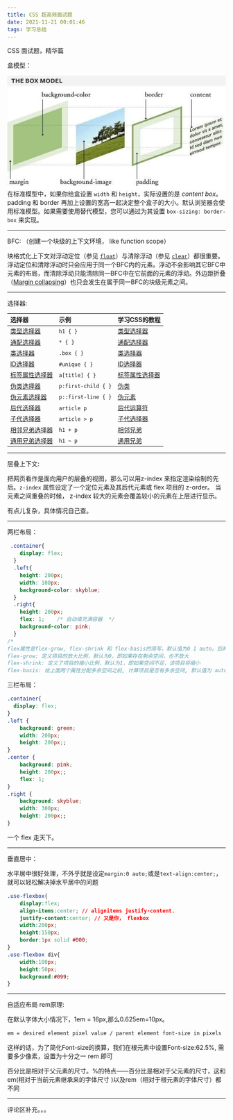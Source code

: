 ```yaml
---
title: CSS 超高频面试题
date: 2021-11-21 00:01:46
tags: 学习总结
---
```


CSS 面试题，精华篇

盒模型：

<img src="../images/posts/photo_2021-11-21_00-39-09.jpg" align="left" />

在标准模型中，如果你给盒设置 `width` 和 `height`，实际设置的是 *content box*。 padding 和 border 再加上设置的宽高一起决定整个盒子的大小。默认浏览器会使用标准模型。如果需要使用替代模型，您可以通过为其设置 `box-sizing: border-box` 来实现。

---

BFC: （创建一个块级的上下文环境， like function scope）

块格式化上下文对浮动定位（参见 [`float`](https://developer.mozilla.org/zh-CN/docs/Web/CSS/float)）与清除浮动（参见 [`clear`](https://developer.mozilla.org/zh-CN/docs/Web/CSS/clear)）都很重要。浮动定位和清除浮动时只会应用于同一个BFC内的元素。浮动不会影响其它BFC中元素的布局，而清除浮动只能清除同一BFC中在它前面的元素的浮动。外边距折叠（[Margin collapsing](https://developer.mozilla.org/en-US/docs/Web/CSS/CSS_Box_Model/Mastering_margin_collapsing)）也只会发生在属于同一BFC的块级元素之间。

---

选择器:

| 选择器                                                       | 示例                | 学习CSS的教程                                                |
| :----------------------------------------------------------- | :------------------ | :----------------------------------------------------------- |
| [类型选择器](https://developer.mozilla.org/zh-CN/docs/Web/CSS/Type_selectors) | `h1 { }`            | [类型选择器](https://developer.mozilla.org/zh-CN/docs/user:chrisdavidmills/CSS_Learn/CSS_Selectors/Type_Class_and_ID_Selectors#Type_selectors) |
| [通配选择器](https://developer.mozilla.org/zh-CN/docs/Web/CSS/Universal_selectors) | `* { }`             | [通配选择器](https://developer.mozilla.org/zh-CN/docs/user:chrisdavidmills/CSS_Learn/CSS_Selectors/Type_Class_and_ID_Selectors#The_universal_selector) |
| [类选择器](https://developer.mozilla.org/zh-CN/docs/Web/CSS/Class_selectors) | `.box { }`          | [类选择器](https://developer.mozilla.org/zh-CN/docs/user:chrisdavidmills/CSS_Learn/CSS_Selectors/Type_Class_and_ID_Selectors#Class_selectors) |
| [ID选择器](https://developer.mozilla.org/zh-CN/docs/Web/CSS/ID_selectors) | `#unique { }`       | [ID选择器](https://developer.mozilla.org/zh-CN/docs/user:chrisdavidmills/CSS_Learn/CSS_Selectors/Type_Class_and_ID_Selectors#ID_Selectors) |
| [标签属性选择器](https://developer.mozilla.org/zh-CN/docs/Web/CSS/Attribute_selectors) | `a[title] { }`      | [标签属性选择器](https://developer.mozilla.org/zh-CN/docs/User:chrisdavidmills/CSS_Learn/CSS_Selectors/Attribute_selectors) |
| [伪类选择器](https://developer.mozilla.org/zh-CN/docs/Web/CSS/Pseudo-classes) | `p:first-child { }` | [伪类](https://developer.mozilla.org/zh-CN/docs/User:chrisdavidmills/CSS_Learn/CSS_Selectors/Pseuso-classes_and_Pseudo-elements#What_is_a_pseudo-class) |
| [伪元素选择器](https://developer.mozilla.org/zh-CN/docs/Web/CSS/Pseudo-elements) | `p::first-line { }` | [伪元素](https://developer.mozilla.org/zh-CN/docs/User:chrisdavidmills/CSS_Learn/CSS_Selectors/Pseuso-classes_and_Pseudo-elements#What_is_a_pseudo-element) |
| [后代选择器](https://developer.mozilla.org/zh-CN/docs/Web/CSS/Descendant_combinator) | `article p`         | [后代运算符](https://developer.mozilla.org/zh-CN/docs/User:chrisdavidmills/CSS_Learn/CSS_Selectors/Combinators#Descendant_Selector) |
| [子代选择器](https://developer.mozilla.org/zh-CN/docs/Web/CSS/Child_combinator) | `article > p`       | [子代选择器](https://developer.mozilla.org/zh-CN/docs/User:chrisdavidmills/CSS_Learn/CSS_Selectors/Combinators#Child_combinator) |
| [相邻兄弟选择器](https://developer.mozilla.org/zh-CN/docs/Web/CSS/Adjacent_sibling_combinator) | `h1 + p`            | [相邻兄弟](https://developer.mozilla.org/zh-CN/docs/User:chrisdavidmills/CSS_Learn/CSS_Selectors/Combinators#Adjacent_sibling) |
| [通用兄弟选择器](https://developer.mozilla.org/zh-CN/docs/Web/CSS/General_sibling_combinator) | `h1 ~ p`            | [通用兄弟](https://developer.mozilla.org/zh-CN/docs/User:chrisdavidmills/CSS_Learn/CSS_Selectors/Combinators#General_sibling) |

---

层叠上下文:

把网页看作是面向用户的层叠的视图，那么可以用z-index 来指定渲染绘制的先后。`z-index` 属性设定了一个定位元素及其后代元素或 flex 项目的 z-order。 当元素之间重叠的时候， z-index 较大的元素会覆盖较小的元素在上层进行显示。

有点儿复杂，具体情况自己查。

---

两栏布局：

```css
 .container{
    display: flex;
  }
  .left{
    height: 200px;
    width: 100px;
    background-color: skyblue;
  }
  .right{
    height: 200px;
    flex: 1;    /* 自动填充满容器  */
    background-color: pink;
  }
/*
flex属性是flex-grow, flex-shrink 和 flex-basis的简写，默认值为0 1 auto。后两个属性可选。
flex-grow: 定义项目的放大比例，默认为0，即如果存在剩余空间，也不放大
flex-shrink: 定义了项目的缩小比例，默认为1，即如果空间不足，该项目将缩小
flex-basis: 给上面两个属性分配多余空间之前, 计算项目是否有多余空间, 默认值为 auto, 即项目本身的大小 */
```

三栏布局：

```css
.container{
  display: flex;
}
.left {
    background: green;
    width: 200px;
    height: 200px;;
}
.center {
    background: pink;
    height: 200px;;
    flex: 1;
}
.right {
    background: skyblue;
    width: 300px;
    height: 200px;;
}
```

一个 flex 走天下。

---

垂直居中：

水平居中很好处理，不外乎就是设定`margin:0 auto;`或是`text-align:center;`，就可以轻松解决掉水平居中的问题

```css
.use-flexbox{
    display:flex;
    align-items:center; // alignitems justify-content.
    justify-content:center; // 又是你， flexbox
    width:200px;
    height:150px;
    border:1px solid #000;
}
.use-flexbox div{
    width:100px;
    height:50px;
    background:#099;
}
```

---

自适应布局 rem原理:

在默认字体大小情况下，1em = 16px,那么0.625em=10px。

```css
em = desired element pixel value / parent element font-size in pixels
```

这样的话，为了简化Font-size的换算，我们在根元素中设置Font-size:62.5%, 需要多少像素，设置为十分之一 rem 即可

百分比是相对于父元素的尺寸。%的特点——百分比是相对于父元素的尺寸，这和em(相对于当前元素继承来的字体尺寸 )以及rem（相对于根元素的字体尺寸）都不同

---

评论区补充。。。